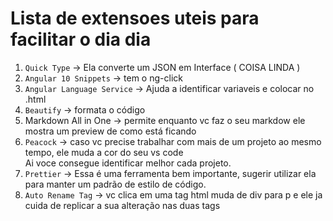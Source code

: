 # Lista de extensoes uteis para facilitar o dia dia

1. `Quick Type` -> Ela converte um JSON em Interface ( COISA LINDA )
2. `Angular 10 Snippets` -> tem o ng-click
3. `Angular Language Service` -> Ajuda a identificar variaveis e colocar no .html
4. `Beautify` -> formata o código
5. Markdown All in One -> permite enquanto vc faz o seu markdow ele mostra um preview de como está ficando
6. `Peacock` -> caso vc precise trabalhar com mais de um projeto ao mesmo tempo, ele muda a cor do seu vs code<br>
Ai voce consegue identificar melhor cada projeto.
7. `Prettier` -> Essa é uma ferramenta bem importante, sugerir utilizar ela para manter um padrão de estilo de código.
8. `Auto Rename Tag` -> vc clica em uma tag html muda de div para p e ele ja cuida de replicar a sua alteração nas duas tags 